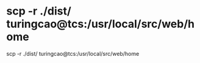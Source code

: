 # scp -r ./dist/ turingcao@tcs:/usr/local/src/web/home
scp -r ./dist/ turingcao@tcs:/usr/local/src/web/home